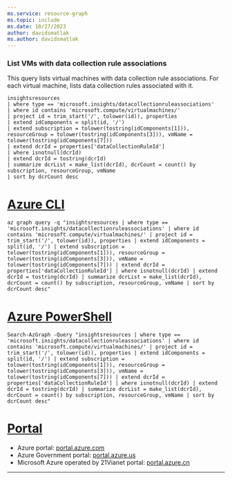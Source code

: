 ```yaml
---
ms.service: resource-graph
ms.topic: include
ms.date: 10/27/2023
author: davidsmatlak
ms.author: davidsmatlak
---
```


### List VMs with data collection rule associations

This query lists virtual machines with data collection rule associations. For each virtual machine, lists data collection rules associated with it.

```kusto
insightsresources
| where type == 'microsoft.insights/datacollectionruleassociations'
| where id contains 'microsoft.compute/virtualmachines/'
| project id = trim_start('/', tolower(id)), properties
| extend idComponents = split(id, '/')
| extend subscription = tolower(tostring(idComponents[1])), resourceGroup = tolower(tostring(idComponents[3])), vmName = tolower(tostring(idComponents[7]))
| extend dcrId = properties['dataCollectionRuleId']
| where isnotnull(dcrId)
| extend dcrId = tostring(dcrId)
| summarize dcrList = make_list(dcrId), dcrCount = count() by subscription, resourceGroup, vmName
| sort by dcrCount desc
```

# [Azure CLI](#tab/azure-cli)

```azurecli-interactive
az graph query -q "insightsresources | where type == 'microsoft.insights/datacollectionruleassociations' | where id contains 'microsoft.compute/virtualmachines/' | project id = trim_start('/', tolower(id)), properties | extend idComponents = split(id, '/') | extend subscription = tolower(tostring(idComponents[1])), resourceGroup = tolower(tostring(idComponents[3])), vmName = tolower(tostring(idComponents[7])) | extend dcrId = properties['dataCollectionRuleId'] | where isnotnull(dcrId) | extend dcrId = tostring(dcrId) | summarize dcrList = make_list(dcrId), dcrCount = count() by subscription, resourceGroup, vmName | sort by dcrCount desc"
```

# [Azure PowerShell](#tab/azure-powershell)

```azurepowershell-interactive
Search-AzGraph -Query "insightsresources | where type == 'microsoft.insights/datacollectionruleassociations' | where id contains 'microsoft.compute/virtualmachines/' | project id = trim_start('/', tolower(id)), properties | extend idComponents = split(id, '/') | extend subscription = tolower(tostring(idComponents[1])), resourceGroup = tolower(tostring(idComponents[3])), vmName = tolower(tostring(idComponents[7])) | extend dcrId = properties['dataCollectionRuleId'] | where isnotnull(dcrId) | extend dcrId = tostring(dcrId) | summarize dcrList = make_list(dcrId), dcrCount = count() by subscription, resourceGroup, vmName | sort by dcrCount desc"
```

# [Portal](#tab/azure-portal)



- Azure portal: <a href="https://portal.azure.com/#blade/HubsExtension/ArgQueryBlade/query/insightsresources%0D%0A%7C%20where%20type%20%3D%3D%20%27microsoft.insights%2Fdatacollectionruleassociations%27%0D%0A%7C%20where%20id%20contains%20%27microsoft.compute%2Fvirtualmachines%2F%27%0D%0A%7C%20project%20id%20%3D%20trim_start%28%27%2F%27%2C%20tolower%28id%29%29%2C%20properties%0D%0A%7C%20extend%20idComponents%20%3D%20split%28id%2C%20%27%2F%27%29%0D%0A%7C%20extend%20subscription%20%3D%20tolower%28tostring%28idComponents%5B1%5D%29%29%2C%20resourceGroup%20%3D%20tolower%28tostring%28idComponents%5B3%5D%29%29%2C%20vmName%20%3D%20tolower%28tostring%28idComponents%5B7%5D%29%29%0D%0A%7C%20extend%20dcrId%20%3D%20properties%5B%27dataCollectionRuleId%27%5D%0D%0A%7C%20where%20isnotnull%28dcrId%29%0D%0A%7C%20extend%20dcrId%20%3D%20tostring%28dcrId%29%0D%0A%7C%20summarize%20dcrList%20%3D%20make_list%28dcrId%29%2C%20dcrCount%20%3D%20count%28%29%20by%20subscription%2C%20resourceGroup%2C%20vmName%0D%0A%7C%20sort%20by%20dcrCount%20desc" target="_blank">portal.azure.com</a>
- Azure Government portal: <a href="https://portal.azure.us/#blade/HubsExtension/ArgQueryBlade/query/insightsresources%0D%0A%7C%20where%20type%20%3D%3D%20%27microsoft.insights%2Fdatacollectionruleassociations%27%0D%0A%7C%20where%20id%20contains%20%27microsoft.compute%2Fvirtualmachines%2F%27%0D%0A%7C%20project%20id%20%3D%20trim_start%28%27%2F%27%2C%20tolower%28id%29%29%2C%20properties%0D%0A%7C%20extend%20idComponents%20%3D%20split%28id%2C%20%27%2F%27%29%0D%0A%7C%20extend%20subscription%20%3D%20tolower%28tostring%28idComponents%5B1%5D%29%29%2C%20resourceGroup%20%3D%20tolower%28tostring%28idComponents%5B3%5D%29%29%2C%20vmName%20%3D%20tolower%28tostring%28idComponents%5B7%5D%29%29%0D%0A%7C%20extend%20dcrId%20%3D%20properties%5B%27dataCollectionRuleId%27%5D%0D%0A%7C%20where%20isnotnull%28dcrId%29%0D%0A%7C%20extend%20dcrId%20%3D%20tostring%28dcrId%29%0D%0A%7C%20summarize%20dcrList%20%3D%20make_list%28dcrId%29%2C%20dcrCount%20%3D%20count%28%29%20by%20subscription%2C%20resourceGroup%2C%20vmName%0D%0A%7C%20sort%20by%20dcrCount%20desc" target="_blank">portal.azure.us</a>
- Microsoft Azure operated by 21Vianet portal: <a href="https://portal.azure.cn/#blade/HubsExtension/ArgQueryBlade/query/insightsresources%0D%0A%7C%20where%20type%20%3D%3D%20%27microsoft.insights%2Fdatacollectionruleassociations%27%0D%0A%7C%20where%20id%20contains%20%27microsoft.compute%2Fvirtualmachines%2F%27%0D%0A%7C%20project%20id%20%3D%20trim_start%28%27%2F%27%2C%20tolower%28id%29%29%2C%20properties%0D%0A%7C%20extend%20idComponents%20%3D%20split%28id%2C%20%27%2F%27%29%0D%0A%7C%20extend%20subscription%20%3D%20tolower%28tostring%28idComponents%5B1%5D%29%29%2C%20resourceGroup%20%3D%20tolower%28tostring%28idComponents%5B3%5D%29%29%2C%20vmName%20%3D%20tolower%28tostring%28idComponents%5B7%5D%29%29%0D%0A%7C%20extend%20dcrId%20%3D%20properties%5B%27dataCollectionRuleId%27%5D%0D%0A%7C%20where%20isnotnull%28dcrId%29%0D%0A%7C%20extend%20dcrId%20%3D%20tostring%28dcrId%29%0D%0A%7C%20summarize%20dcrList%20%3D%20make_list%28dcrId%29%2C%20dcrCount%20%3D%20count%28%29%20by%20subscription%2C%20resourceGroup%2C%20vmName%0D%0A%7C%20sort%20by%20dcrCount%20desc" target="_blank">portal.azure.cn</a>

---
